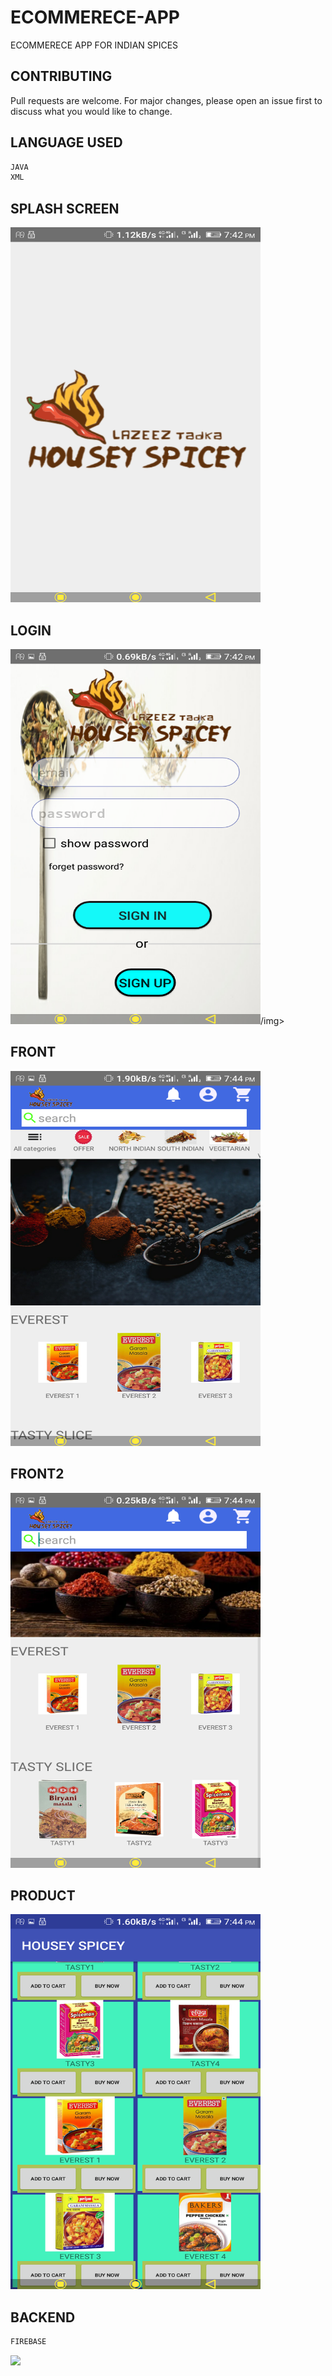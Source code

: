 # ECOMMERECE-APP
ECOMMERECE APP FOR INDIAN SPICES
## CONTRIBUTING
Pull requests are welcome. For major changes, please open an issue first to discuss what you would like to change.
## LANGUAGE USED
```bash
JAVA
XML
```
## SPLASH SCREEN
<img src="https://github.com/arvindnegi1/ECOMMERECE-APP/blob/master/Screenshot_2019-07-24-19-42-43.png" width="400px" height="600px"></img>

## LOGIN
<img src="https://github.com/arvindnegi1/ECOMMERECE-APP/blob/master/Screenshot_2019-07-24-19-42-49.png" width="400px" height="600px">/img>
## FRONT
<img src="https://github.com/arvindnegi1/ECOMMERECE-APP/blob/master/Screenshot_2019-07-24-19-44-05.png" width="400px" height="600px"></img>
## FRONT2
<img src="https://github.com/arvindnegi1/ECOMMERECE-APP/blob/master/Screenshot_2019-07-24-19-44-12.png" width="400px" height="600px"></img>
## PRODUCT
<img src="https://github.com/arvindnegi1/ECOMMERECE-APP/blob/master/Screenshot_2019-07-24-19-44-24.png" width="400px" height="600px"></img>
## BACKEND
```bash
FIREBASE
```
<img src="https://miro.medium.com/max/1400/1*C7BhxniEGlnp_uSpXZuSkg.png" ></img>
